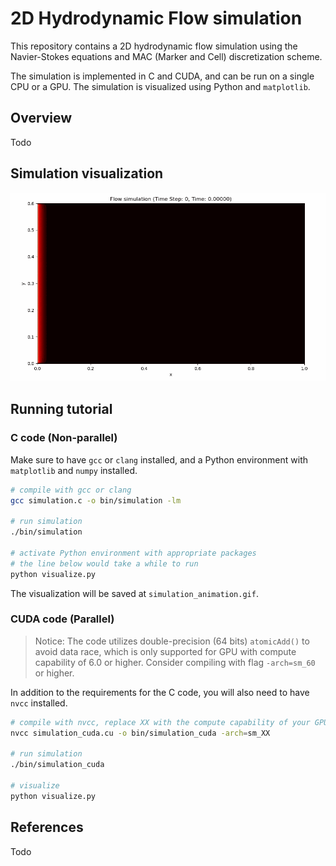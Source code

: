 # 2D Hydrodynamic Flow simulation

This repository contains a 2D hydrodynamic flow simulation using the Navier-Stokes equations and MAC (Marker and Cell) discretization scheme.

The simulation is implemented in C and CUDA, and can be run on a single CPU or a GPU. The simulation is visualized using Python and `matplotlib`.

## Overview

Todo

## Simulation visualization

![simulation_animation](simulation_animation.gif)

## Running tutorial

### C code (Non-parallel)

Make sure to have `gcc` or `clang` installed, and a Python environment with `matplotlib` and `numpy` installed.

```bash
# compile with gcc or clang
gcc simulation.c -o bin/simulation -lm

# run simulation
./bin/simulation

# activate Python environment with appropriate packages
# the line below would take a while to run
python visualize.py
```

The visualization will be saved at `simulation_animation.gif`.

### CUDA code (Parallel)

> Notice: The code utilizes double-precision (64 bits) `atomicAdd()` to avoid data race, which is only supported for GPU with compute capability of 6.0 or higher. Consider compiling with flag `-arch=sm_60` or higher.

In addition to the requirements for the C code, you will also need to have `nvcc` installed.

```bash
# compile with nvcc, replace XX with the compute capability of your GPU
nvcc simulation_cuda.cu -o bin/simulation_cuda -arch=sm_XX

# run simulation
./bin/simulation_cuda

# visualize
python visualize.py
```

## References

Todo
